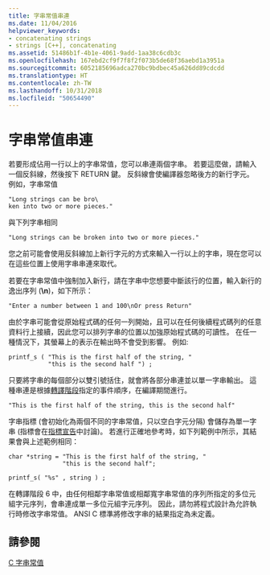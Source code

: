 ```yaml
---
title: 字串常值串連
ms.date: 11/04/2016
helpviewer_keywords:
- concatenating strings
- strings [C++], concatenating
ms.assetid: 51486b1f-4b1e-4061-9add-1aa38c6cdb3c
ms.openlocfilehash: 167ebd2cf9f7f8f2f073b5de68f36aebd1a3951a
ms.sourcegitcommit: 6052185696adca270bc9bdbec45a626dd89cdcdd
ms.translationtype: HT
ms.contentlocale: zh-TW
ms.lasthandoff: 10/31/2018
ms.locfileid: "50654490"
---
```

# <a name="string-literal-concatenation"></a>字串常值串連

若要形成佔用一行以上的字串常值，您可以串連兩個字串。 若要這麼做，請輸入一個反斜線，然後按下 RETURN 鍵。 反斜線會使編譯器忽略後方的新行字元。 例如，字串常值

```
"Long strings can be bro\
ken into two or more pieces."
```

與下列字串相同

```
"Long strings can be broken into two or more pieces."
```

您之前可能會使用反斜線加上新行字元的方式來輸入一行以上的字串，現在您可以在這些位置上使用字串串連來取代。

若要在字串常值中強制加入新行，請在字串中您想要中斷該行的位置，輸入新行的逸出序列 (**\n**)，如下所示：

```
"Enter a number between 1 and 100\nOr press Return"
```

由於字串可能會從原始程式碼的任何一列開始，且可以在任何後續程式碼列的任意資料行上接續，因此您可以排列字串的位置以加強原始程式碼的可讀性。 在任一種情況下，其螢幕上的表示在輸出時不會受到影響。 例如: 

```
printf_s ( "This is the first half of the string, "
           "this is the second half ") ;
```

只要將字串的每個部分以雙引號括住，就會將各部分串連並以單一字串輸出。 這種串連是根據[轉譯階段](../preprocessor/phases-of-translation.md)指定的事件順序，在編譯期間進行。

```
"This is the first half of the string, this is the second half"
```

字串指標 (會初始化為兩個不同的字串常值，只以空白字元分隔) 會儲存為單一字串 (指標會在[指標宣告](../c-language/pointer-declarations.md)中討論)。 若進行正確地參考時，如下列範例中所示，其結果會與上述範例相同：

```
char *string = "This is the first half of the string, "
               "this is the second half";

printf_s( "%s" , string ) ;
```

在轉譯階段 6 中，由任何相鄰字串常值或相鄰寬字串常值的序列所指定的多位元組字元序列，會串連成單一多位元組字元序列。 因此，請勿將程式設計為允許執行時修改字串常值。 ANSI C 標準將修改字串的結果指定為未定義。

## <a name="see-also"></a>請參閱

[C 字串常值](../c-language/c-string-literals.md)
